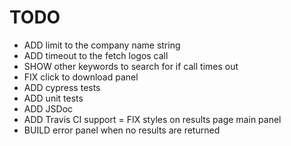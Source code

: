# TODO

- ADD limit to the company name string
- ADD timeout to the fetch logos call
- SHOW other keywords to search for if call times out
- FIX click to download panel
- ADD cypress tests
- ADD unit tests
- ADD JSDoc
- ADD Travis CI support
= FIX styles on results page main panel
- BUILD error panel when no results are returned
